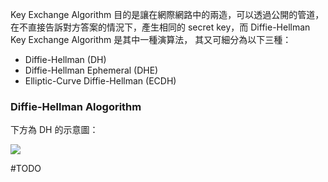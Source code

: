 Key Exchange Algorithm 目的是讓在網際網路中的兩造，可以透過公開的管道，在不直接告訴對方答案的情況下，產生相同的 secret key，而 Diffie-Hellman Key Exchange Algorithm 是其中一種演算法， 其又可細分為以下三種：

- Diffie-Hellman (DH)
- Diffie-Hellman Ephemeral (DHE)
- Elliptic-Curve Diffie-Hellman (ECDH)

### Diffie-Hellman Alogorithm

下方為 DH 的示意圖：

![](<https://raw.githubusercontent.com/bingyangchen/KM-software/master/img/dh-described-using-color.png>)

#TODO 
